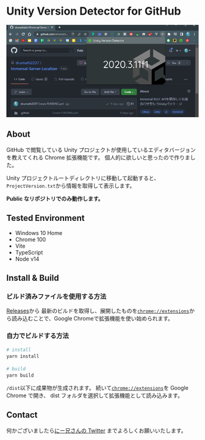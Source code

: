 # Unity Version Detector for GitHub

![img](docs/ss.png)

## About

GitHub で閲覧している Unity プロジェクトが使用しているエディタバージョンを教えてくれる Chrome 拡張機能です。
個人的に欲しいと思ったので作りました。

Unity プロジェクトルートディレクトリに移動して起動すると、
`ProjectVersion.txt`から情報を取得して表示します。

**Public なリポジトリでのみ動作します。**

## Tested Environment

- Windows 10 Home
- Chrome 100
- Vite
- TypeScript
- Node v14

## Install & Build

### ビルド済みファイルを使用する方法

[Releases](https://github.com/drumath2237/github-unity-version-detector/releases)から
最新のビルドを取得し、展開したものを[`chrome://extensions`](chrome://extensions)から読み込むことで、Google Chromeで拡張機能を使い始められます。

### 自力でビルドする方法

```bash
# install
yarn install

# build
yarn build
```

`/dist`以下に成果物が生成されます。
続いて[`chrome://extensions`](chrome://extensions)を Google Chrome で開き、
dist フォルダを選択して拡張機能として読み込みます。

## Contact

何かございましたら[にー兄さんの Twitter](https://twitter.com/ninisan_drumath)
までよろしくお願いいたします。
